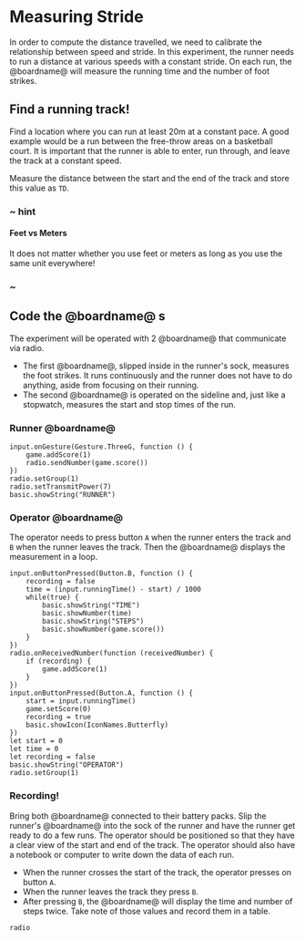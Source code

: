 # Measuring Stride

In order to compute the distance travelled, we need to calibrate
the relationship between speed and stride. In this experiment, the runner
needs to run a distance at various speeds with a constant stride.
On each run, the @boardname@ will measure the running time and the number of foot strikes.

## Find a running track!

Find a location where you can run at least 20m at a constant pace. A good example would be a run between the free-throw areas on a basketball court. It is important that the runner is able to enter, run through, and leave the track at a constant speed.

Measure the distance between the start and the end of the track and store this value as ``TD``.

### ~ hint

#### Feet vs Meters

It does not matter whether you use feet or meters as long as you use the same unit everywhere!

### ~

## Code the @boardname@ s

The experiment will be operated with 2 @boardname@ that communicate via radio.

* The first @boardname@, slipped inside in the runner's sock, measures the foot strikes. It runs continuously and the runner does not have to do anything, aside from focusing on their running.
* The second @boardname@ is operated on the sideline and, just like a stopwatch, measures the start and stop times of the run.

### Runner @boardname@

```blocks
input.onGesture(Gesture.ThreeG, function () {
    game.addScore(1)
    radio.sendNumber(game.score())
})
radio.setGroup(1)
radio.setTransmitPower(7)
basic.showString("RUNNER")
```

### Operator @boardname@

The operator needs to press button ``A`` when the runner enters the track
and ``B`` when the runner leaves the track. Then the @boardname@ displays the measurement
in a loop.

```blocks
input.onButtonPressed(Button.B, function () {
    recording = false
    time = (input.runningTime() - start) / 1000
    while(true) {
        basic.showString("TIME")
        basic.showNumber(time)
        basic.showString("STEPS")
        basic.showNumber(game.score())
    }
})
radio.onReceivedNumber(function (receivedNumber) {
    if (recording) {
        game.addScore(1)
    }
})
input.onButtonPressed(Button.A, function () {
    start = input.runningTime()
    game.setScore(0)
    recording = true
    basic.showIcon(IconNames.Butterfly)
})
let start = 0
let time = 0
let recording = false
basic.showString("OPERATOR")
radio.setGroup(1)
```

### Recording!

Bring both @boardname@ connected to their battery packs. Slip the runner's @boardname@ into the sock of the runner and have the runner get ready to do a few runs.
The operator should be positioned so that they have a clear view of the start and end of the track. The operator should also have a notebook or computer to write down the data of each run.

* When the runner crosses the start of the track, the operator presses on button ``A``.
* When the runner leaves the track they press ``B``.
* After pressing ``B``, the @boardname@ will display the time and number of steps twice. Take note of those values and record them in a table.

```package
radio
```